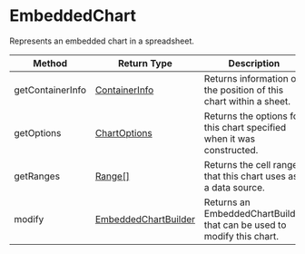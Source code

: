 # EmbeddedChart
Represents an embedded chart in a spreadsheet.

|Method|Return Type|Description|
|-|-|-
getContainerInfo|[ContainerInfo](./ContainerInfo)|Returns information on the position of this chart within a sheet.<br />
getOptions|[ChartOptions](./ChartOptions)|Returns the options for this chart specified when it was constructed.<br />
getRanges|[Range[]](./Range)|Returns the cell ranges that this chart uses as a data source.<br />
modify|[EmbeddedChartBuilder](./EmbeddedChartBuilder)|Returns an EmbeddedChartBuilder that can be used to modify this chart.<br />
